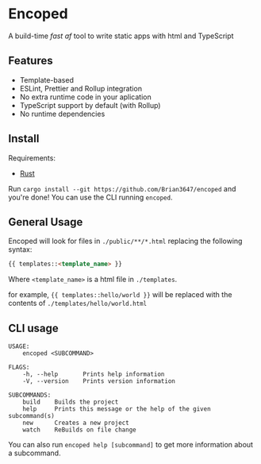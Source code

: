 # Encoped

A build-time *fast af* tool to write static apps with html and TypeScript

## Features

- Template-based
- ESLint, Prettier and Rollup integration
- No extra runtime code in your aplication
- TypeScript support by default (with Rollup)
- No runtime dependencies

## Install

Requirements:

- [Rust](http://rust-lang.org)

Run `cargo install --git https://github.com/Brian3647/encoped` and you're done! You can use the CLI running `encoped`.

## General Usage

Encoped will look for files in `./public/**/*.html` replacing the following syntax:

```html
{{ templates::<template_name> }}
```

Where `<template_name>` is a html file in `./templates`.

for example, `{{ templates::hello/world }}` will be replaced with the contents of `./templates/hello/world.html`

## CLI usage

```
USAGE:
    encoped <SUBCOMMAND>

FLAGS:
    -h, --help       Prints help information
    -V, --version    Prints version information

SUBCOMMANDS:
    build    Builds the project
    help     Prints this message or the help of the given subcommand(s) 
    new      Creates a new project
    watch    ReBuilds on file change
```

You can also run `encoped help [subcommand]` to get more information about a subcommand.
